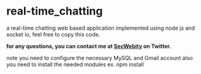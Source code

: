 # real-time_chatting
a real-time chatting web based application implemented using node js and socket io, feel free to copy this code.

**for any questions, you can contact me at [SecWebity](https://twitter.com/SecWebity) on Twitter.**



note you need to configure the necessary MySQL and Gmail account also you need to install the needed modules ex. npm install 
